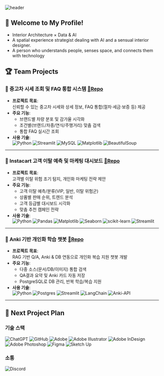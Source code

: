 ![header](https://capsule-render.vercel.app/api?type=Venom&color=auto&height=300&section=header&text=Space%20AI%20Designer&fontSize=90)

## 👋 Welcome to My Profile! 
- Interior Architecture × Data & AI
- A spatial experience strategist dealing with AI and a sensual interior designer.
- A person who understands people, senses space, and connects them with technology

## 🏆 Team Projects

### 🚗 중고차 시세 조회 및 FAQ 통합 시스템 [🔗Repo](https://github.com/SKNETWORKS-FAMILY-AICAMP/SKN15-1st-4TEAM)

- **프로젝트 목표**:  
  신뢰할 수 있는 중고차 시세와 상세 정보, FAQ 통합(절차·세금·보증 등) 제공
- **주요 기능**:  
  - 브랜드별 차량 분포 및 감가율 시각화  
  - 조건별(브랜드/차종/연식/주행거리) 맞춤 검색  
  - 통합 FAQ 실시간 조회
- **사용 기술**:  
![Python](https://img.shields.io/badge/python-3670A0?style=for-the-badge&logo=python&logoColor=ffdd54)
![Streamlit](https://img.shields.io/badge/Streamlit-%23FE4B4B.svg?style=for-the-badge&logo=streamlit&logoColor=white)
![MySQL](https://img.shields.io/badge/mysql-06A455.svg?style=for-the-badge&logo=mysql&logoColor=white)
![Matplotlib](https://img.shields.io/badge/Matplotlib-%23CCCCFF.svg?style=for-the-badge&logo=Matplotlib&logoColor=black)
![BeautifulSoup](https://img.shields.io/badge/BeautifulSoup-FFCCE5?style=for-the-badge&logo=BeautifulSoup&logoColor=ffdd54)

---

### 🛒 Instacart 고객 이탈 예측 및 마케팅 대시보드 [🔗Repo](https://github.com/SKNETWORKS-FAMILY-AICAMP/SKN15-2nd-4Team)

- **프로젝트 목표**:  
  고객별 이탈 위험 조기 탐지, 개인화 마케팅 전략 제안
- **주요 기능**:  
  - 고객 이탈 예측/분류(VIP, 일반, 이탈 위험군)  
  - 상품별 판매 순위, 트렌드 분석  
  - 고객 등급별 대시보드 시각화  
  - 맞춤 추천 캠페인 전략
- **사용 기술**:  
![Python](https://img.shields.io/badge/python-3670A0?style=for-the-badge&logo=python&logoColor=ffdd54)
![Pandas](https://img.shields.io/badge/pandas-%23150458.svg?style=for-the-badge&logo=pandas&logoColor=white)
![Matplotlib](https://img.shields.io/badge/Matplotlib-%23CCCCFF.svg?style=for-the-badge&logo=Matplotlib&logoColor=black)
![Seaborn](https://img.shields.io/badge/Seaborn-%CCFF99.svg?style=for-the-badge&logo=Seaborn&logoColor=white)
![scikit-learn](https://img.shields.io/badge/scikit--learn-%23F7931E.svg?style=for-the-badge&logo=scikit-learn&logoColor=white)
![Streamlit](https://img.shields.io/badge/Streamlit-%23FE4B4B.svg?style=for-the-badge&logo=streamlit&logoColor=white)

---

### 💬 Anki 기반 개인화 학습 챗봇 [🔗Repo](https://github.com/SKNETWORKS-FAMILY-AICAMP/skn15-3rd-4team)

- **프로젝트 목표**:  
  RAG 기반 Q/A, Anki & DB 연동으로 개인화 복습 지원 챗봇 개발
- **주요 기능**:  
  - 다중 소스(문서/DB/이미지) 통합 검색  
  - QA결과 요약 및 Anki 카드 자동 저장  
  - PostgreSQL로 DB 관리, 반복 학습/복습 지원
- **사용 기술**:  
![Python](https://img.shields.io/badge/python-3670A0?style=for-the-badge&logo=python&logoColor=ffdd54)
![Postgres](https://img.shields.io/badge/postgres-%23316192.svg?style=for-the-badge&logo=postgresql&logoColor=white)
![Streamlit](https://img.shields.io/badge/Streamlit-%23FE4B4B.svg?style=for-the-badge&logo=streamlit&logoColor=white)
![LangChain](https://img.shields.io/badge/LangChain-%6A10AF.svg?style=for-the-badge&logo=LangChain&logoColor=white)
![Anki-API](https://img.shields.io/badge/Anki--API-%CCE5FF.svg?style=for-the-badge&logo=Anki--API&logoColor=white)


---

## 🚀 Next Project Plan






### 기술 스택

![ChatGPT](https://img.shields.io/badge/chatGPT-74aa9c?style=for-the-badge&logo=openai&logoColor=white)
![GitHub](https://img.shields.io/badge/github-%23121011.svg?style=for-the-badge&logo=github&logoColor=white)
![Adobe](https://img.shields.io/badge/adobe-%23FF0000.svg?style=for-the-badge&logo=adobe&logoColor=white)
![Adobe Illustrator](https://img.shields.io/badge/adobe%20illustrator-%23FF9A00.svg?style=for-the-badge&logo=adobe%20illustrator&logoColor=white)
![Adobe InDesign](https://img.shields.io/badge/Adobe%20InDesign-49021F?style=for-the-badge&logo=adobeindesign&logoColor=white)
![Adobe Photoshop](https://img.shields.io/badge/adobe%20photoshop-%2331A8FF.svg?style=for-the-badge&logo=adobe%20photoshop&logoColor=white)
![Figma](https://img.shields.io/badge/figma-%23F24E1E.svg?style=for-the-badge&logo=figma&logoColor=white)
![Sketch Up](https://img.shields.io/badge/SketchUp-005F9E?style=for-the-badge&logo=sketchup&logoColor=white)


### 소통

![Discord](https://img.shields.io/badge/Discord-%235865F2.svg?style=for-the-badge&logo=discord&logoColor=white)
